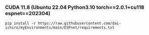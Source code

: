 ### CUDA 11.8 (Ubuntu 22.04  Python3.10  torch==2.0.1+cu118  espnet==202304)
~~~
pip install -r https://raw.githubusercontent.com/dai-ichiro/myEnvironments/main/ESPnet/requirements.txt
~~~
